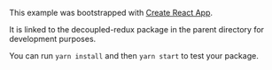 This example was bootstrapped with [Create React App](https://github.com/facebook/create-react-app).

It is linked to the decoupled-redux package in the parent directory for development purposes.

You can run `yarn install` and then `yarn start` to test your package.
